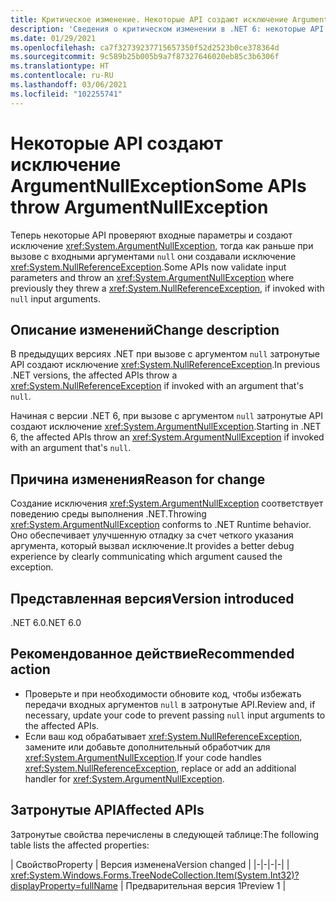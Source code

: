 ```yaml
---
title: Критическое изменение. Некоторые API создают исключение ArgumentNullException
description: 'Сведения о критическом изменении в .NET 6: некоторые API проверяют аргументы и теперь создают исключение ArgumentNullException.'
ms.date: 01/29/2021
ms.openlocfilehash: ca7f32739237715657350f52d2523b0ce378364d
ms.sourcegitcommit: 9c589b25b005b9a7f87327646020eb85c3b6306f
ms.translationtype: HT
ms.contentlocale: ru-RU
ms.lasthandoff: 03/06/2021
ms.locfileid: "102255741"
---
```

# <a name="some-apis-throw-argumentnullexception"></a><span data-ttu-id="5ebce-103">Некоторые API создают исключение ArgumentNullException</span><span class="sxs-lookup"><span data-stu-id="5ebce-103">Some APIs throw ArgumentNullException</span></span>

<span data-ttu-id="5ebce-104">Теперь некоторые API проверяют входные параметры и создают исключение <xref:System.ArgumentNullException>, тогда как раньше при вызове с входными аргументами `null` они создавали исключение <xref:System.NullReferenceException>.</span><span class="sxs-lookup"><span data-stu-id="5ebce-104">Some APIs now validate input parameters and throw an <xref:System.ArgumentNullException> where previously they threw a <xref:System.NullReferenceException>, if invoked with `null` input arguments.</span></span>

## <a name="change-description"></a><span data-ttu-id="5ebce-105">Описание изменений</span><span class="sxs-lookup"><span data-stu-id="5ebce-105">Change description</span></span>

<span data-ttu-id="5ebce-106">В предыдущих версиях .NET при вызове с аргументом `null` затронутые API создают исключение <xref:System.NullReferenceException>.</span><span class="sxs-lookup"><span data-stu-id="5ebce-106">In previous .NET versions, the affected APIs throw a <xref:System.NullReferenceException> if invoked with an argument that's `null`.</span></span>

<span data-ttu-id="5ebce-107">Начиная с версии .NET 6, при вызове с аргументом `null` затронутые API создают исключение <xref:System.ArgumentNullException>.</span><span class="sxs-lookup"><span data-stu-id="5ebce-107">Starting in .NET 6, the affected APIs throw an <xref:System.ArgumentNullException> if invoked with an argument that's `null`.</span></span>

## <a name="reason-for-change"></a><span data-ttu-id="5ebce-108">Причина изменения</span><span class="sxs-lookup"><span data-stu-id="5ebce-108">Reason for change</span></span>

<span data-ttu-id="5ebce-109">Создание исключения <xref:System.ArgumentNullException> соответствует поведению среды выполнения .NET.</span><span class="sxs-lookup"><span data-stu-id="5ebce-109">Throwing <xref:System.ArgumentNullException> conforms to .NET Runtime behavior.</span></span> <span data-ttu-id="5ebce-110">Оно обеспечивает улучшенную отладку за счет четкого указания аргумента, который вызвал исключение.</span><span class="sxs-lookup"><span data-stu-id="5ebce-110">It provides a better debug experience by clearly communicating which argument caused the exception.</span></span>

## <a name="version-introduced"></a><span data-ttu-id="5ebce-111">Представленная версия</span><span class="sxs-lookup"><span data-stu-id="5ebce-111">Version introduced</span></span>

<span data-ttu-id="5ebce-112">.NET 6.0</span><span class="sxs-lookup"><span data-stu-id="5ebce-112">.NET 6.0</span></span>

## <a name="recommended-action"></a><span data-ttu-id="5ebce-113">Рекомендованное действие</span><span class="sxs-lookup"><span data-stu-id="5ebce-113">Recommended action</span></span>

- <span data-ttu-id="5ebce-114">Проверьте и при необходимости обновите код, чтобы избежать передачи входных аргументов `null` в затронутые API.</span><span class="sxs-lookup"><span data-stu-id="5ebce-114">Review and, if necessary, update your code to prevent passing `null` input arguments to the affected APIs.</span></span>
- <span data-ttu-id="5ebce-115">Если ваш код обрабатывает <xref:System.NullReferenceException>, замените или добавьте дополнительный обработчик для <xref:System.ArgumentNullException>.</span><span class="sxs-lookup"><span data-stu-id="5ebce-115">If your code handles <xref:System.NullReferenceException>, replace or add an additional handler for <xref:System.ArgumentNullException>.</span></span>

## <a name="affected-apis"></a><span data-ttu-id="5ebce-116">Затронутые API</span><span class="sxs-lookup"><span data-stu-id="5ebce-116">Affected APIs</span></span>

<span data-ttu-id="5ebce-117">Затронутые свойства перечислены в следующей таблице:</span><span class="sxs-lookup"><span data-stu-id="5ebce-117">The following table lists the affected properties:</span></span>

| <span data-ttu-id="5ebce-118">Свойство</span><span class="sxs-lookup"><span data-stu-id="5ebce-118">Property</span></span> | <span data-ttu-id="5ebce-119">Версия изменена</span><span class="sxs-lookup"><span data-stu-id="5ebce-119">Version changed</span></span> |
|-|-|-|-|
| <xref:System.Windows.Forms.TreeNodeCollection.Item(System.Int32)?displayProperty=fullName> | <span data-ttu-id="5ebce-120">Предварительная версия 1</span><span class="sxs-lookup"><span data-stu-id="5ebce-120">Preview 1</span></span> |

<!--

### Affected APIs

- `P:System.Windows.Forms.TreeNodeCollection.Item(System.Int32)`

### Category

Windows Forms

-->
